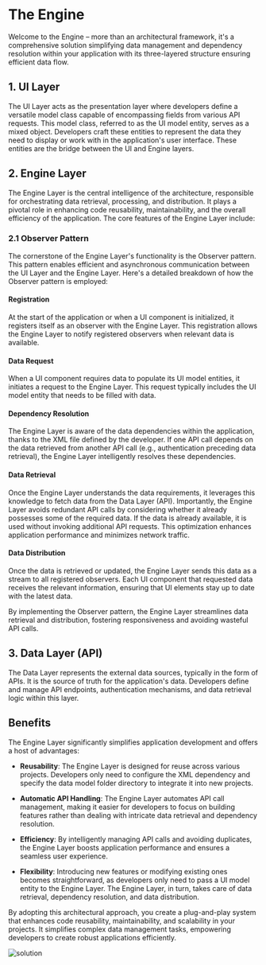 # The Engine 

Welcome to the Engine – more than an architectural framework, it's a comprehensive solution simplifying data management and dependency resolution within your application with its three-layered structure ensuring efficient data flow.
## 1. UI Layer

The UI Layer acts as the presentation layer where developers define a versatile model class capable of encompassing fields from various API requests. This model class, referred to as the UI model entity, serves as a mixed object. Developers craft these entities to represent the data they need to display or work with in the application's user interface. These entities are the bridge between the UI and Engine layers.

## 2. Engine Layer

The Engine Layer is the central intelligence of the architecture, responsible for orchestrating data retrieval, processing, and distribution. It plays a pivotal role in enhancing code reusability, maintainability, and the overall efficiency of the application. The core features of the Engine Layer include:

### 2.1 Observer Pattern

The cornerstone of the Engine Layer's functionality is the Observer pattern. This pattern enables efficient and asynchronous communication between the UI Layer and the Engine Layer. Here's a detailed breakdown of how the Observer pattern is employed:

#### Registration

At the start of the application or when a UI component is initialized, it registers itself as an observer with the Engine Layer. This registration allows the Engine Layer to notify registered observers when relevant data is available.

#### Data Request

When a UI component requires data to populate its UI model entities, it initiates a request to the Engine Layer. This request typically includes the UI model entity that needs to be filled with data.

#### Dependency Resolution

The Engine Layer is aware of the data dependencies within the application, thanks to the XML file defined by the developer. If one API call depends on the data retrieved from another API call (e.g., authentication preceding data retrieval), the Engine Layer intelligently resolves these dependencies.

#### Data Retrieval

Once the Engine Layer understands the data requirements, it leverages this knowledge to fetch data from the Data Layer (API). Importantly, the Engine Layer avoids redundant API calls by considering whether it already possesses some of the required data. If the data is already available, it is used without invoking additional API requests. This optimization enhances application performance and minimizes network traffic.

#### Data Distribution

Once the data is retrieved or updated, the Engine Layer sends this data as a stream to all registered observers. Each UI component that requested data receives the relevant information, ensuring that UI elements stay up to date with the latest data.

By implementing the Observer pattern, the Engine Layer streamlines data retrieval and distribution, fostering responsiveness and avoiding wasteful API calls.

## 3. Data Layer (API)

The Data Layer represents the external data sources, typically in the form of APIs. It is the source of truth for the application's data. Developers define and manage API endpoints, authentication mechanisms, and data retrieval logic within this layer.

## Benefits

The Engine Layer significantly simplifies application development and offers a host of advantages:

- **Reusability**: The Engine Layer is designed for reuse across various projects. Developers only need to configure the XML dependency and specify the data model folder directory to integrate it into new projects.

- **Automatic API Handling**: The Engine Layer automates API call management, making it easier for developers to focus on building features rather than dealing with intricate data retrieval and dependency resolution.

- **Efficiency**: By intelligently managing API calls and avoiding duplicates, the Engine Layer boosts application performance and ensures a seamless user experience.

- **Flexibility**: Introducing new features or modifying existing ones becomes straightforward, as developers only need to pass a UI model entity to the Engine Layer. The Engine Layer, in turn, takes care of data retrieval, dependency resolution, and data distribution.

By adopting this architectural approach, you create a plug-and-play system that enhances code reusability, maintainability, and scalability in your projects. It simplifies complex data management tasks, empowering developers to create robust applications efficiently.

![solution](https://github.com/ahrar-deriv/dart_ahrar_architecture_poc/assets/98078754/ede98b19-9048-4c07-944f-ea6d3e55bef9)

